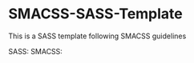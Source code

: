 SMACSS-SASS-Template
====================

This is a SASS template following SMACSS guidelines

SASS: 
SMACSS: 